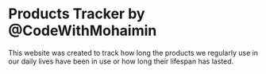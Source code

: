 # Products Tracker by @CodeWithMohaimin

This website was created to track how long the products we regularly use in our daily lives have been in use or how long their lifespan has lasted.
